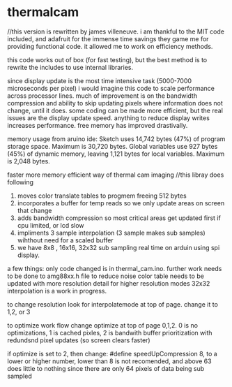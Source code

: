 # thermalcam

//this version is rewritten by james villeneuve. i am thankful to the MIT code included, and adafruit for the immense time savings they game me for providing functional code. it allowed me to work on efficiency methods.

this code works out of box (for fast testing), but the best method is to rewrite the includes to use internal libraries.

since display update is the most time intensive task (5000-7000 microseconds per pixel) i would imagine this code to scale performance across processor lines. much of improvement is on the bandwidth compression and ability to skip updating pixels where information does not change, until it does. some coding can be made more efficient, but the real issues are the display update speed. anything to reduce display writes increases performance. free memory has improved drastivally.

memory usage from aruino ide:
Sketch uses 14,742 bytes (47%) of program storage space. Maximum is 30,720 bytes.
Global variables use 927 bytes (45%) of dynamic memory, leaving 1,121 bytes for local variables. Maximum is 2,048 bytes.


faster more memory efficient way of thermal cam imaging
//this libray does following
1) moves color translate tables to progmem freeing 512 bytes
2) incorporates a buffer for temp reads so we only update areas on screen that change
3) adds bandwidth compression so most critical areas get updated first if cpu limited, or lcd slow
4) impliments 3 sample interpolation (3 sample makes sub samples) wihthout need for a scaled buffer
5) we have 8x8 , 16x16, 32x32 sub sampling real time on arduin using spi display. 


a few things: 
only code changed is in thermal_cam.ino. further work needs to be done to amg88xx.h file to reduce noise
color table needs to be updated with more resolution detail for higher resolution modes
32x32 interpolation is a work in progress. 



to change resolution look for interpolatemode at top of page. change it to 1,2, or 3

to optimize work flow change optimize at top of page 0,1,2. 0 is no optimizations, 1 is cached pixles, 2 is bandwith buffer prioritization with redundsnd pixel updates (so screen clears faster)

if optimize is set to 2, then change: 
#define speedUpCompression 8, to a lower or higher number, lower than 8 is not recomended, and above 63 does little to nothing since there are only 64 pixels of data being sub sampled
